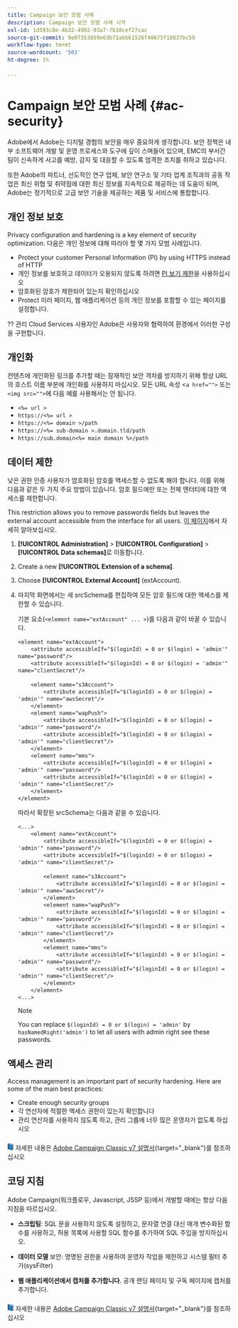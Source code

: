 ```yaml
---
title: Campaign 보안 모범 사례
description: Campaign 보안 모범 사례 시작
exl-id: 1d593c8e-4b32-4902-93a7-7b18cef27cac
source-git-commit: 9e07353859e63b71abb61526f40675f18837bc59
workflow-type: tm+mt
source-wordcount: '503'
ht-degree: 1%

---
```


# Campaign 보안 모범 사례 {#ac-security}

Adobe에서 Adobe는 디지털 경험의 보안을 매우 중요하게 생각합니다. 보안 정책은 내부 소프트웨어 개발 및 운영 프로세스와 도구에 깊이 스며들어 있으며, EMC의 부서간 팀이 신속하게 사고를 예방, 감지 및 대응할 수 있도록 엄격한 조치를 취하고 있습니다.

또한 Adobe의 파트너, 선도적인 연구 업체, 보안 연구소 및 기타 업계 조직과의 공동 작업은 최신 위협 및 취약점에 대한 최신 정보를 지속적으로 제공하는 데 도움이 되며, Adobe는 정기적으로 고급 보안 기술을 제공하는 제품 및 서비스에 통합합니다.

## 개인 정보 보호

Privacy configuration and hardening is a key element of security optimization. 다음은 개인 정보에 대해 따라야 할 몇 가지 모범 사례입니다.

* Protect your customer Personal Information (PI) by using HTTPS instead of HTTP
* 개인 정보를 보호하고 데이터가 오용되지 않도록 하려면 [PI 보기 제한](../dev/restrict-pi-view.md)을 사용하십시오
* 암호화된 암호가 제한되어 있는지 확인하십시오
* Protect 미러 페이지, 웹 애플리케이션 등의 개인 정보를 포함할 수 있는 페이지를 설정합니다.

?? 관리 Cloud Services 사용자인 Adobe은 사용자와 협력하여 환경에서 이러한 구성을 구현합니다.

## 개인화

컨텐츠에 개인화된 링크를 추가할 때는 잠재적인 보안 격차를 방지하기 위해 항상 URL의 호스트 이름 부분에 개인화를 사용하지 마십시오. 모든 URL 속성 &lt;`a href="">` 또는 `<img src="">`에 다음 예를 사용해서는 안 됩니다.

* `<%= url >`
* `https://<%= url >`
* `https://<%= domain >/path`
* `https://<%= sub-domain >.domain.tld/path`
* `https://sub.domain<%= main domain %>/path`

## 데이터 제한

낮은 권한 인증 사용자가 암호화된 암호를 액세스할 수 없도록 해야 합니다. 이를 위해 다음과 같은 두 가지 주요 방법이 있습니다. 암호 필드에만 또는 전체 엔터티에 대한 액세스를 제한합니다.

This restriction allows you to remove passwords fields but leaves the external account accessible from the interface for all users. [이 페이지](../dev/restrict-pi-view.md)에서 자세히 알아보십시오.

1. **[!UICONTROL Administration]** > **[!UICONTROL Configuration]** > **[!UICONTROL Data schemas]**&#x200B;로 이동합니다.

1. Create a new **[!UICONTROL Extension of a schema]**.

1. Choose **[!UICONTROL External Account]** (extAccount).

1. 마지막 화면에서는 새 srcSchema를 편집하여 모든 암호 필드에 대한 액세스를 제한할 수 있습니다.

   기본 요소(`<element name="extAccount" ... >`)를 다음과 같이 바꿀 수 있습니다.

   ```
   <element name="extAccount">
       <attribute accessibleIf="$(loginId) = 0 or $(login) = 'admin'" name="password"/>
       <attribute accessibleIf="$(loginId) = 0 or $(login) = 'admin'" name="clientSecret"/>
   
       <element name="s3Account">
           <attribute accessibleIf="$(loginId) = 0 or $(login) = 'admin'" name="awsSecret"/>
       </element>
       <element name="wapPush">
           <attribute accessibleIf="$(loginId) = 0 or $(login) = 'admin'" name="password"/>
           <attribute accessibleIf="$(loginId) = 0 or $(login) = 'admin'" name="clientSecret"/>
       </element>
       <element name="mms">
           <attribute accessibleIf="$(loginId) = 0 or $(login) = 'admin'" name="password"/>
           <attribute accessibleIf="$(loginId) = 0 or $(login) = 'admin'" name="clientSecret"/>
       </element>
   </element>
   ```

   따라서 확장된 srcSchema는 다음과 같을 수 있습니다.

   ```
   <...>
       <element name="extAccount">
           <attribute accessibleIf="$(loginId) = 0 or $(login) = 'admin'" name="password"/>
           <attribute accessibleIf="$(loginId) = 0 or $(login) = 'admin'" name="clientSecret"/>
   
           <element name="s3Account">
               <attribute accessibleIf="$(loginId) = 0 or $(login) = 'admin'" name="awsSecret"/>
           </element>
           <element name="wapPush">
               <attribute accessibleIf="$(loginId) = 0 or $(login) = 'admin'" name="password"/>
               <attribute accessibleIf="$(loginId) = 0 or $(login) = 'admin'" name="clientSecret"/>
           </element>
           <element name="mms">
               <attribute accessibleIf="$(loginId) = 0 or $(login) = 'admin'" name="password"/>
               <attribute accessibleIf="$(loginId) = 0 or $(login) = 'admin'" name="clientSecret"/>
           </element>
       </element>
   <...> 
   ```

   >[!NOTE]
   >
   >You can replace `$(loginId) = 0 or $(login) = 'admin'` by `hasNamedRight('admin')` to let all users with admin right see these passwords.


## 액세스 관리

Access management is an important part of security hardening. Here are some of the main best practices:

* Create enough security groups
* 각 연산자에 적절한 액세스 권한이 있는지 확인합니다
* 관리 연산자를 사용하지 않도록 하고, 관리 그룹에 너무 많은 운영자가 없도록 하십시오

![](../assets/do-not-localize/book.png) 자세한 내용은  [Adobe Campaign Classic v7 설명서](https://experienceleague.adobe.com/docs/campaign-classic/using/installing-campaign-classic/security-privacy/access-management.html?lang=en#webapp-operator){target=&quot;_blank&quot;}를 참조하십시오

## 코딩 지침

Adobe Campaign(워크플로우, Javascript, JSSP 등)에서 개발할 때에는 항상 다음 지침을 따르십시오.

* **스크립팅**: SQL 문을 사용하지 않도록 설정하고, 문자열 연결 대신 매개 변수화된 함수를 사용하고, 허용 목록에 사용할 SQL 함수를 추가하여 SQL 주입을 방지하십시오.

* **데이터 모델** 보안: 명명된 권한을 사용하여 운영자 작업을 제한하고 시스템 필터 추가(sysFilter)

* **웹 애플리케이션에서 캡처를 추가합니다**. 공개 랜딩 페이지 및 구독 페이지에 캡처를 추가합니다.

![](../assets/do-not-localize/book.png) 자세한 내용은  [Adobe Campaign Classic v7 설명서](https://experienceleague.adobe.com/docs/campaign-classic/using/installing-campaign-classic/security-privacy/scripting-coding-guidelines.html?lang=en#installing-campaign-classic){target=&quot;_blank&quot;}를 참조하십시오
